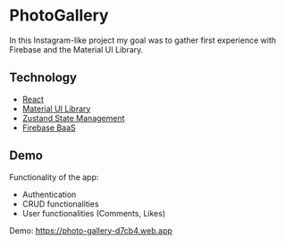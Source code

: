 # PhotoGallery

In this Instagram-like project my goal was to gather first experience with Firebase and the Material UI Library.

## Technology

- [React](https://reactjs.org/)
- [Material UI Library](https://mui.com/)
- [Zustand State Management](https://github.com/pmndrs/zustand)
- [Firebase BaaS](https://firebase.google.com/)

## Demo

Functionality of the app:

- Authentication
- CRUD functionalities
- User functionalities (Comments, Likes)

Demo: https://photo-gallery-d7cb4.web.app
